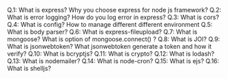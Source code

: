 Q.1: What is express? Why you choose express for node js framework?
Q.2: What is error logging? How do you log error in express?
Q.3: What is cors?
Q.4: What is config? How to manage different different environment
Q.5: What is body parser?
Q.6: What is express-fileupload?
Q.7: What is mongoose? What is option of mongoose.connect() ?
Q.8: What is JOI?
Q.9: What is jsonwebtoken? What jsonwebtoken generate a token and how it verify?
Q.10: What is bcryptjs?
Q.11: What is crypto?
Q.12: What is lodash?
Q.13: What is nodemailer?
Q.14: What is node-cron?
Q.15: What is ejs?
Q.16: What is shelljs?
